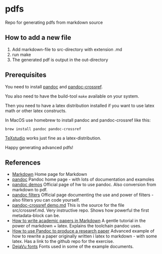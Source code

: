 # pdfs
Repo for generating pdfs from markdown source

## How to add a new file

1. Add markdown-file to src-directory with extension .md
2. run make
3. The generated pdf is output in the out-directory

## Prerequisites

You need to install [pandoc](https://pandoc.org) and 
[pandoc-crossref](https://github.com/lierdakil/pandoc-crossref).

You also need to have the build-tool `make` available on your system. 

Then you need to have a latex distribution 
installed if you want to use latex math or other latex constructs.

In MacOS use homebrew to install pandoc and pandoc-crossref like this:

`brew install pandoc pandoc-crossref`

[TeXstudio](https://www.texstudio.org) works just fine as a latex-distribution.

Happy generating advanced pdfs!

## References
- [Markdown](https://markdownguide.org) Home page for Markdown
- [pandoc](https://pandoc.org) Pandoc home page - with lots of documentation and examoles
- [pandoc demos](https://pandoc.org/demos.html) Official page of hw to use pandoc. Also conversion from markdown to pdf.
- [pandoc filters](https://pandoc.org/filters.html) Official page documenting the use and power of filters - also filters you can code yourself. 
- [pandoc-crossref demo.md](https://github.com/lierdakil/pandoc-crossref/blob/master/docs/demo/demo.md) This is the source for the file src/crossref.md. Very instructive repo. Shows how powerful the first metadata-block can be.
- [How to write academic papers in Markdown](https://brainbaking.com/post/2021/02/writing-academic-papers-in-markdown/) A gentle tutorial in the power of markdown + latex. Explains the toolchain pandoc uses.  
- [How to use Pandoc to produce a research paper](https://opensource.com/article/18/9/pandoc-research-paper) Advanced example of how to rewrite a paper originally written i latex to markdown - with some latex. Has a link to the github repo for the exercise.
- [DejaVu fonts](https://dejavu-fonts.github.io/) Fonts used in some of the example documents.
